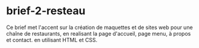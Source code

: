 # brief-2-resteau
Ce brief met l'accent sur la création de maquettes et de sites web pour une chaîne de restaurants, en realisant la page d'accueil, page menu, à propos et contact. en utilisant HTML et CSS.

